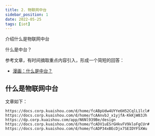 ```yaml
---
title: 2. 物联网中台
sidebar_position: 1
date: 2022-05-25
tags: [iot]
---
```


介绍什么是物联网中台



什么是中台？

参考文章，有时间摘取重点内容引入，形成一个简短的回答：

- [漫画：什么是中台？](https://juejin.cn/post/6844903957693726727)



## 什么是物联网中台

文章如下：

```ks
https://docs.corp.kuaishou.com/d/home/fcABpUdw4UYYe6H52CqlL1lcl#
https://docs.corp.kuaishou.com/d/home/fcAAnvbJ_x1yjfA-KkKjW83Jh
https://dp.corp.kuaishou.com/app/N6Nl939Be/design
https://docs.corp.kuaishou.com/d/home/fcADV1uESrGHkvFV9kloFgCUr#
https://docs.corp.kuaishou.com/d/home/fcADP34xBEcDjx7SEIDYFSXWu
```

